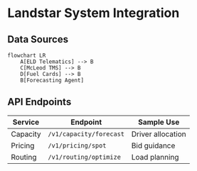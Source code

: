 # Landstar System Integration

## Data Sources
```mermaid
flowchart LR
    A[ELD Telematics] --> B
    C[McLeod TMS] --> B
    D[Fuel Cards] --> B
    B[Forecasting Agent]
```

## API Endpoints
| Service | Endpoint | Sample Use |
|---------|----------|------------|
| Capacity | `/v1/capacity/forecast` | Driver allocation |
| Pricing | `/v1/pricing/spot` | Bid guidance |
| Routing | `/v1/routing/optimize` | Load planning |
